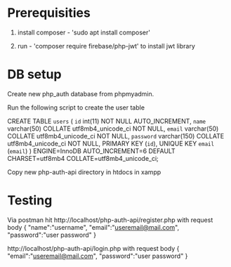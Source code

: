 # Prerequisities

1. install composer - 'sudo apt install composer'

2. run - 'composer require firebase/php-jwt' to install jwt library

# DB setup
Create new php_auth database from phpmyadmin.

Run the following script to create the user table

CREATE TABLE `users` (
 `id` int(11) NOT NULL AUTO_INCREMENT,
 `name` varchar(50) COLLATE utf8mb4_unicode_ci NOT NULL,
 `email` varchar(50) COLLATE utf8mb4_unicode_ci NOT NULL,
 `password` varchar(150) COLLATE utf8mb4_unicode_ci NOT NULL,
 PRIMARY KEY (`id`),
 UNIQUE KEY `email` (`email`)
) ENGINE=InnoDB AUTO_INCREMENT=6 DEFAULT CHARSET=utf8mb4 COLLATE=utf8mb4_unicode_ci;

Copy new php-auth-api directory in htdocs in xampp

# Testing
Via postman hit 
http://localhost/php-auth-api/register.php
with request body
{
	"name":"username",
    "email":"useremail@mail.com",
    "password":"user password"
}


http://localhost/php-auth-api/login.php
with request body
{
    "email":"useremail@mail.com",
    "password":"user password"
}